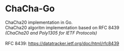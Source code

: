 # ChaCha-Go
ChaCha20 implementation in Go.<br>
ChaCha20 algoritm implementation based on RFC 8439<br>
<i>(ChaCha20 and Poly1305 for IETF Protocols)</i><br><br>
RFC 8439: https://datatracker.ietf.org/doc/html/rfc8439